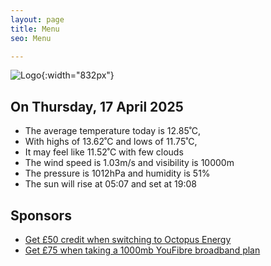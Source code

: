 ```yaml
---
layout: page
title: Menu
seo: Menu

---
```


![Logo](/images/logo.jpg){:width="832px"}

<!-- weather_marker starts -->
## On Thursday, 17 April 2025

- The average temperature today is 12.85˚C,
- With highs of 13.62˚C and lows of 11.75˚C,
- It may feel like 11.52˚C with few clouds
- The wind speed is 1.03m/s and visibility is 10000m
- The pressure is 1012hPa and humidity is 51%
- The sun will rise at 05:07 and set at 19:08

<!-- weather_marker ends -->

## Sponsors

- [Get £50 credit when switching to Octopus Energy](https://bit.ly/3oD1nnS)
- [Get £75 when taking a 1000mb YouFibre broadband plan](https://aklam.io/91zWhU?)



